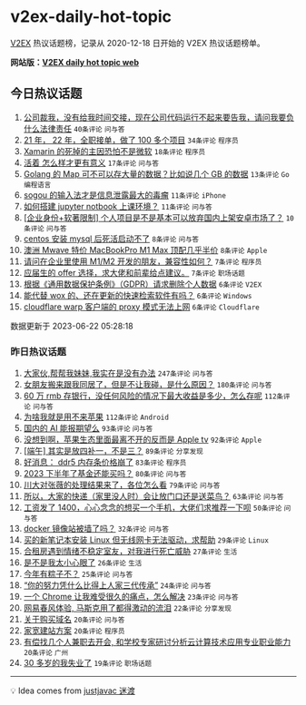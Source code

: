 # v2ex-daily-hot-topic

[V2EX](https://www.v2ex.com/) 热议话题榜，记录从 2020-12-18 日开始的 V2EX 热议话题榜单。

**网站版：[V2EX daily hot topic web](https://boojack.github.io/v2ex-daily-hot-topic-web/)**

## 今日热议话题

<!-- TODAY BEGIN -->

1. [公司裁我，没有给我时间交接，现在公司代码运行不起来要告我，请问我要负什么法律责任](https://www.v2ex.com/t/950804) `40条评论` `问与答`
1. [21 年， 22 年，全职接单，做了 100 多个项目](https://www.v2ex.com/t/950796) `34条评论` `程序员`
1. [Xamarin 的死掉的主因恐怕不是微软](https://www.v2ex.com/t/950795) `18条评论` `程序员`
1. [活着 怎么样才更有意义](https://www.v2ex.com/t/950815) `17条评论` `问与答`
1. [Golang 的 Map 可不可以存大量的数据？比如说几个 GB 的数据](https://www.v2ex.com/t/950798) `13条评论` `Go 编程语言`
1. [sogou 的输入法才是信息泄露最大的毒瘤](https://www.v2ex.com/t/950829) `11条评论` `iPhone`
1. [如何搭建 jupyter notbook 上课环境？](https://www.v2ex.com/t/950800) `11条评论` `问与答`
1. [[企业身份+软著限制] 个人项目是不是基本可以放弃国内上架安卓市场了？](https://www.v2ex.com/t/950797) `10条评论` `问与答`
1. [centos 安装 mysql 后死活启动不了](https://www.v2ex.com/t/950831) `8条评论` `问与答`
1. [澳洲 Mwave 特价 MacBookPro M1 Max 顶配几乎半价](https://www.v2ex.com/t/950814) `8条评论` `Apple`
1. [请问在企业里使用 M1/M2 开发的朋友，兼容性如何？](https://www.v2ex.com/t/950833) `7条评论` `程序员`
1. [应届生的 offer 选择，求大佬和前辈给点建议。](https://www.v2ex.com/t/950803) `7条评论` `职场话题`
1. [根据《通用数据保护条例》（GDPR）请求删除个人数据](https://www.v2ex.com/t/950837) `6条评论` `V2EX`
1. [能代替 wox 的、还在更新的快速检索软件有吗？](https://www.v2ex.com/t/950817) `6条评论` `Windows`
1. [cloudflare warp 客户端的 proxy 模式无法上网](https://www.v2ex.com/t/950811) `6条评论` `Cloudflare`

数据更新于 2023-06-22 05:28:18

<!-- TODAY END -->

### 昨日热议话题

<!-- YESTERDAY BEGIN -->

1. [大家伙,帮帮我妹妹,我实在是没有办法](https://www.v2ex.com/t/950534) `247条评论` `问与答`
1. [女朋友搬来跟我同居了，但是不让我碰，是什么原因？](https://www.v2ex.com/t/950707) `180条评论` `问与答`
1. [60 万 rmb 存银行，没任何风险的情况下最大收益是多少，怎么存呢](https://www.v2ex.com/t/950544) `112条评论` `问与答`
1. [为啥我就是用不来苹果](https://www.v2ex.com/t/950641) `112条评论` `Android`
1. [国内的 AI 能报期望么](https://www.v2ex.com/t/950515) `93条评论` `问与答`
1. [没想到啊，苹果生态里面最离不开的反而是 Apple tv](https://www.v2ex.com/t/950527) `92条评论` `Apple`
1. [[端午] 其实是放四补一，不是三？](https://www.v2ex.com/t/950535) `89条评论` `分享发现`
1. [好消息： ddr5 内存条价格崩了](https://www.v2ex.com/t/950540) `83条评论` `程序员`
1. [2023 下半年了基金还能买吗？](https://www.v2ex.com/t/950509) `80条评论` `问与答`
1. [川大对张薇的处理结果来了，各位怎么看](https://www.v2ex.com/t/950706) `79条评论` `问与答`
1. [所以，大家的快递（家里没人时）会让放门口还是送菜鸟？](https://www.v2ex.com/t/950521) `63条评论` `问与答`
1. [工资发了 1400，心心念念的想买一个手机，大佬们求推荐一下呗](https://www.v2ex.com/t/950732) `50条评论` `问与答`
1. [docker 镜像站被墙了吗？](https://www.v2ex.com/t/950583) `32条评论` `问与答`
1. [买的新笔记本安装 Linux 但无线网卡无法驱动，求帮助](https://www.v2ex.com/t/950600) `29条评论` `Linux`
1. [合租房遇到情绪不稳定室友，对我进行死亡威胁](https://www.v2ex.com/t/950617) `27条评论` `生活`
1. [是不是我太小心眼了](https://www.v2ex.com/t/950705) `26条评论` `生活`
1. [今年有粽子不？](https://www.v2ex.com/t/950642) `25条评论` `问与答`
1. [“你的努力凭什么比得上人家三代传承”](https://www.v2ex.com/t/950536) `24条评论` `问与答`
1. [一个 Chrome 让我难受很久的痛点，怎么解决](https://www.v2ex.com/t/950546) `23条评论` `问与答`
1. [网易春风体验, 马斯克用了都得激动的流泪](https://www.v2ex.com/t/950609) `22条评论` `分享发现`
1. [关于购买域名](https://www.v2ex.com/t/950703) `20条评论` `问与答`
1. [家宽建站方案](https://www.v2ex.com/t/950624) `20条评论` `程序员`
1. [有偿找几个人兼职去开会, 和学校专家研讨分析云计算技术应用专业职业能力](https://www.v2ex.com/t/950615) `20条评论` `广州`
1. [30 多岁的我失业了](https://www.v2ex.com/t/950773) `19条评论` `职场话题`

<!-- YESTERDAY END -->

---

💡 Idea comes from [justjavac 迷渡](https://github.com/justjavac/)
